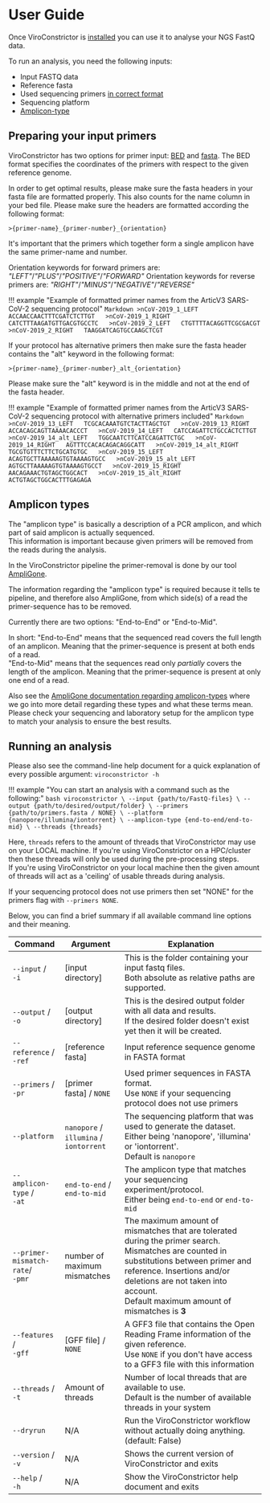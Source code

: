 # User Guide

Once ViroConstrictor is [installed](installation.md) you can use it to analyse your NGS FastQ data.  

To run an analysis, you need the following inputs:  

* Input FASTQ data
* Reference fasta
* Used sequencing primers [in correct format](#preparing-your-input-primers)
* Sequencing platform
* [Amplicon-type](#amplicon-types)

## Preparing your input primers

ViroConstrictor has two options for primer input: [BED](https://en.wikipedia.org/wiki/BED_(file_format)) and [fasta](https://en.wikipedia.org/wiki/FASTA_format).
The BED format specifies the coordinates of the primers with respect to the given reference genome.

In order to get optimal results, please make sure the fasta headers in your fasta file are formatted properly.
This also counts for the name column in your bed file.
Please make sure the headers are formatted according the following format:

`>{primer-name}_{primer-number}_{orientation}`

It's important that the primers which together form a single amplicon have the same primer-name and number.  

Orientation keywords for forward primers are: *"LEFT"*/*"PLUS"*/*"POSITIVE"*/*"FORWARD"*
Orientation keywords for reverse primers are: *"RIGHT"*/*"MINUS"*/*"NEGATIVE"*/*"REVERSE"*

!!! example "Example of formatted primer names from the ArticV3 SARS-CoV-2 sequencing protocol"
    ```Markdown
    >nCoV-2019_1_LEFT  
    ACCAACCAACTTTCGATCTCTTGT  
    >nCoV-2019_1_RIGHT  
    CATCTTTAAGATGTTGACGTGCCTC  
    >nCoV-2019_2_LEFT  
    CTGTTTTACAGGTTCGCGACGT  
    >nCoV-2019_2_RIGHT  
    TAAGGATCAGTGCCAAGCTCGT
    ```

If your protocol has alternative primers then make sure the fasta header contains the "alt" keyword in the following format:

`>{primer-name}_{primer-number}_alt_{orientation}`  

Please make sure the "alt" keyword is in the middle and not at the end of the fasta header.

!!! example "Example of formatted primer names from the ArticV3 SARS-CoV-2 sequencing protocol with alternative primers included"
    ```Markdown
    >nCoV-2019_13_LEFT  
    TCGCACAAATGTCTACTTAGCTGT  
    >nCoV-2019_13_RIGHT  
    ACCACAGCAGTTAAAACACCCT  
    >nCoV-2019_14_LEFT  
    CATCCAGATTCTGCCACTCTTGT  
    >nCoV-2019_14_alt_LEFT  
    TGGCAATCTTCATCCAGATTCTGC  
    >nCoV-2019_14_RIGHT  
    AGTTTCCACACAGACAGGCATT  
    >nCoV-2019_14_alt_RIGHT  
    TGCGTGTTTCTTCTGCATGTGC  
    >nCoV-2019_15_LEFT  
    ACAGTGCTTAAAAAGTGTAAAAGTGCC  
    >nCoV-2019_15_alt_LEFT  
    AGTGCTTAAAAAGTGTAAAAGTGCCT  
    >nCoV-2019_15_RIGHT  
    AACAGAAACTGTAGCTGGCACT  
    >nCoV-2019_15_alt_RIGHT  
    ACTGTAGCTGGCACTTTGAGAGA
    ```  

## Amplicon types

The "amplicon type" is basically a description of a PCR amplicon, and which part of said amplicon is actually sequenced.  
This information is important because given primers will be removed from the reads during the analysis.

In the ViroConstrictor pipeline the primer-removal is done by our tool [AmpliGone](https://rivm-bioinformatics.github.io/AmpliGone/).

The information regarding the "amplicon type" is required because it tells te pipeline, and therefore also AmpliGone, from which side(s) of a read the primer-sequence has to be removed.

Currently there are two options: "End-to-End" or "End-to-Mid".  

In short: "End-to-End" means that the sequenced read covers the full length of an amplicon. Meaning that the primer-sequence is present at both ends of a read.  
"End-to-Mid" means that the sequences read only *partially* covers the length of the amplicon. Meaning that the primer-sequence is present at only one end of a read.

Also see the [AmpliGone documentation regarding amplicon-types](https://rivm-bioinformatics.github.io/AmpliGone/latest/amplicon-types/) where we go into more detail regarding these types and what these terms mean.  
Please check your sequencing and laboratory setup for the amplicon type to match your analysis to ensure the best results.

## Running an analysis

Please also see the command-line help document for a quick explanation of every possible argument: `viroconstrictor -h`

!!! example "You can start an analysis with a command such as the following:"
    ```bash
    viroconstrictor \
        --input {path/to/FastQ-files} \
        --output {path/to/desired/output/folder} \
        --primers {path/to/primers.fasta / NONE} \
        --platform {nanopore/illumina/iontorrent} \
        --amplicon-type {end-to-end/end-to-mid} \
        --threads {threads}
    ```

Here, `threads` refers to the amount of threads that ViroConstrictor may use on your LOCAL machine. If you're using ViroConstrictor on a HPC/cluster then these threads will only be used during the pre-processing steps.  
If you're using ViroConstrictor on your local machine then the given amount of threads will act as a 'ceiling' of usable threads during analysis.


If your sequencing protocol does not use primers then set "NONE" for the primers flag with `--primers NONE`.

Below, you can find a brief summary if all available command line options and their meaning.

| Command | Argument | Explanation |
|---------|----------|-------------|
| `--input` /<br>`-i` | [input directory] | This is the folder containing your input fastq files.<br>Both absolute as relative paths are supported. |
| `--output` /<br>`-o` | [output directory] | This is the desired output folder with all data and results.<br>If the desired folder doesn't exist yet then it will be created. |
| `--reference` /<br>`-ref` | [reference fasta] | Input reference sequence genome in FASTA format |
| `--primers` /<br>`-pr` | [primer fasta] / `NONE` | Used primer sequences in FASTA format.<br>Use `NONE` if your sequencing protocol does not use primers|
| `--platform` | `nanopore` / `illumina` / `iontorrent` | The sequencing platform that was used to generate the dataset. Either being 'nanopore', 'illumina' or 'iontorrent'.<br>Default is `nanopore` |
| `--amplicon-type` /<br>`-at` | `end-to-end` / `end-to-mid` | The amplicon type that matches your sequencing experiment/protocol.<br>Either being `end-to-end` or `end-to-mid` |
| `--primer-mismatch-rate`/<br>`-pmr` | number of maximum mismatches | The maximum amount of mismatches that are tolerated during the primer search. Mismatches are counted in substitutions between primer and reference. Insertions and/or deletions are not taken into account.<br>Default maximum amount of mismatches is **3** |
| `--features` /<br>`-gff` | [GFF file] / `NONE` | A GFF3 file that contains the Open Reading Frame information of the given reference.<br>Use `NONE` if you don't have access to a GFF3 file with this information |
| `--threads` /<br>`-t` | Amount of threads | Number of local threads that are available to use.<br>Default is the number of available threads in your system |
| `--dryrun` | N/A | Run the ViroConstrictor workflow without actually doing anything.<br>(default: False) |
| `--version` /<br>`-v` | N/A | Shows the current version of ViroConstrictor and exits |
| `--help` /<br>`-h` | N/A | Show the ViroConstrictor help document and exits |
